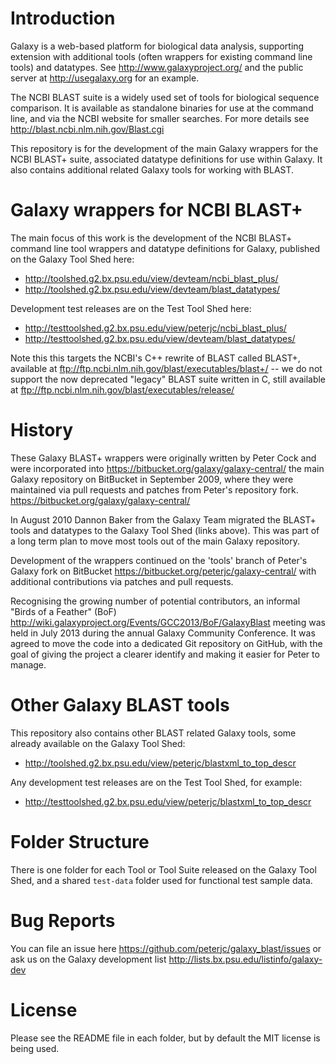 Introduction
============

Galaxy is a web-based platform for biological data analysis, supporting
extension with additional tools (often wrappers for existing command line
tools) and datatypes. See http://www.galaxyproject.org/ and the public
server at http://usegalaxy.org for an example.

The NCBI BLAST suite is a widely used set of tools for biological sequence
comparison. It is available as standalone binaries for use at the command
line, and via the NCBI website for smaller searches. For more details see
http://blast.ncbi.nlm.nih.gov/Blast.cgi

This repository is for the development of the main Galaxy wrappers for the
NCBI BLAST+ suite, associated datatype definitions for use within Galaxy.
It also contains additional related Galaxy tools for working with BLAST.


Galaxy wrappers for NCBI BLAST+	
===============================

The main focus of this work is the development of the NCBI BLAST+ command line
tool wrappers and datatype definitions for Galaxy, published on the Galaxy
Tool Shed here:
 - http://toolshed.g2.bx.psu.edu/view/devteam/ncbi_blast_plus/
 - http://toolshed.g2.bx.psu.edu/view/devteam/blast_datatypes/

Development test releases are on the Test Tool Shed here:
 - http://testtoolshed.g2.bx.psu.edu/view/peterjc/ncbi_blast_plus/
 - http://testtoolshed.g2.bx.psu.edu/view/devteam/blast_datatypes/

Note this this targets the NCBI's C++ rewrite of BLAST called BLAST+,
available at ftp://ftp.ncbi.nlm.nih.gov/blast/executables/blast+/ -- we
do not support the now deprecated "legacy" BLAST suite written in C, still
available at ftp://ftp.ncbi.nlm.nih.gov/blast/executables/release/


History
=======

These Galaxy BLAST+ wrappers were originally written by Peter Cock and were
incorporated into https://bitbucket.org/galaxy/galaxy-central/
the main Galaxy repository on BitBucket in September 2009, where they were
maintained via pull requests and patches from Peter's repository fork.
https://bitbucket.org/galaxy/galaxy-central/

In August 2010 Dannon Baker from the Galaxy Team migrated the BLAST+ tools
and datatypes to the Galaxy Tool Shed (links above). This was part of a long
term plan to move most tools out of the main Galaxy repository.

Development of the wrappers continued on the 'tools' branch of Peter's
Galaxy fork on BitBucket https://bitbucket.org/peterjc/galaxy-central/
with additional contributions via patches and pull requests.

Recognising the growing number of potential contributors, an informal "Birds
of a Feather" (BoF) http://wiki.galaxyproject.org/Events/GCC2013/BoF/GalaxyBlast
meeting was held in July 2013 during the annual Galaxy Community Conference.
It was agreed to move the code into a dedicated Git repository on GitHub,
with the goal of giving the project a clearer identify and making it easier
for Peter to manage.


Other Galaxy BLAST tools
========================

This repository also contains other BLAST related Galaxy tools, some already
available on the Galaxy Tool Shed:
 - http://toolshed.g2.bx.psu.edu/view/peterjc/blastxml_to_top_descr

Any development test releases are on the Test Tool Shed, for example:
 - http://testtoolshed.g2.bx.psu.edu/view/peterjc/blastxml_to_top_descr


Folder Structure
================

There is one folder for each Tool or Tool Suite released on the Galaxy Tool
Shed, and a shared `test-data` folder used for functional test sample data.


Bug Reports
===========

You can file an issue here https://github.com/peterjc/galaxy_blast/issues or ask
us on the Galaxy development list http://lists.bx.psu.edu/listinfo/galaxy-dev


License
=======

Please see the README file in each folder, but by default the MIT license is
being used.

